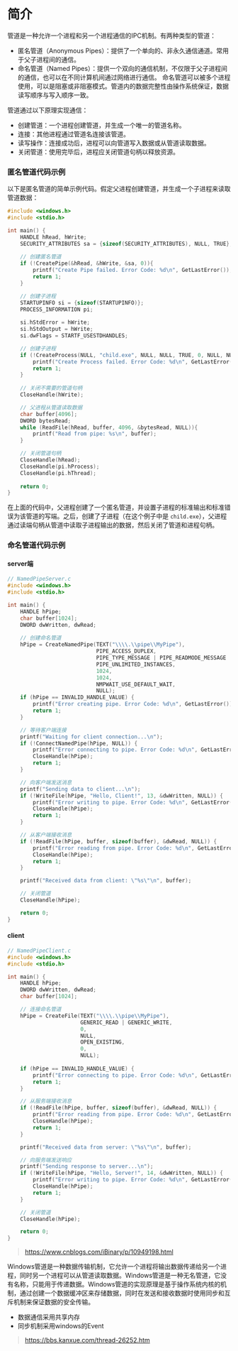 # 简介
管道是一种允许一个进程和另一个进程通信的IPC机制。有两种类型的管道：
- 匿名管道（Anonymous Pipes）：提供了一个单向的、非永久通信通道。常用于父子进程间的通信。
- 命名管道（Named Pipes）：提供一个双向的通信机制，不仅限于父子进程间的通信，也可以在不同计算机间通过网络进行通信。
命名管道可以被多个进程使用，可以是阻塞或非阻塞模式。管道内的数据完整性由操作系统保证，数据读写顺序与写入顺序一致。

管道通过以下原理实现通信：
- 创建管道：一个进程创建管道，并生成一个唯一的管道名称。
- 连接：其他进程通过管道名连接该管道。
- 读写操作：连接成功后，进程可以向管道写入数据或从管道读取数据。
- 关闭管道：使用完毕后，进程应关闭管道句柄以释放资源。

### 匿名管道代码示例
以下是匿名管道的简单示例代码。假定父进程创建管道，并生成一个子进程来读取管道数据：
```cpp
#include <windows.h>
#include <stdio.h>

int main() {
    HANDLE hRead, hWrite;
    SECURITY_ATTRIBUTES sa = {sizeof(SECURITY_ATTRIBUTES), NULL, TRUE};
    
    // 创建匿名管道
    if (!CreatePipe(&hRead, &hWrite, &sa, 0)){
        printf("Create Pipe failed. Error Code: %d\n", GetLastError());
        return 1;
    }

    // 创建子进程
    STARTUPINFO si = {sizeof(STARTUPINFO)};
    PROCESS_INFORMATION pi;
    
    si.hStdError = hWrite;
    si.hStdOutput = hWrite;
    si.dwFlags = STARTF_USESTDHANDLES;

    // 创建子进程  
    if (!CreateProcess(NULL, "child.exe", NULL, NULL, TRUE, 0, NULL, NULL, &si, &pi)){
        printf("Create Process failed. Error Code: %d\n", GetLastError());
        return 1;
    }
    
    // 关闭不需要的管道句柄
    CloseHandle(hWrite);

    // 父进程从管道读取数据
    char buffer[4096];
    DWORD bytesRead;
    while (ReadFile(hRead, buffer, 4096, &bytesRead, NULL)){
        printf("Read from pipe: %s\n", buffer);
    }

    // 关闭管道句柄
    CloseHandle(hRead);
    CloseHandle(pi.hProcess);
    CloseHandle(pi.hThread);
    
    return 0;
}
```
在上面的代码中，父进程创建了一个匿名管道，并设置子进程的标准输出和标准错误为该管道的写端。之后，创建了子进程（在这个例子中是 `child.exe`），父进程通过读端句柄从管道中读取子进程输出的数据，然后关闭了管道和进程句柄。

### 命名管道代码示例
#### server端
```cpp
// NamedPipeServer.c
#include <windows.h>
#include <stdio.h>

int main() {
    HANDLE hPipe;
    char buffer[1024];
    DWORD dwWritten, dwRead;
 
    // 创建命名管道
    hPipe = CreateNamedPipe(TEXT("\\\\.\\pipe\\MyPipe"),
                            PIPE_ACCESS_DUPLEX,
                            PIPE_TYPE_MESSAGE | PIPE_READMODE_MESSAGE | PIPE_WAIT,
                            PIPE_UNLIMITED_INSTANCES,
                            1024,
                            1024,
                            NMPWAIT_USE_DEFAULT_WAIT,
                            NULL);
    if (hPipe == INVALID_HANDLE_VALUE) {
        printf("Error creating pipe. Error Code: %d\n", GetLastError());
        return 1;
    }

    // 等待客户端连接
    printf("Waiting for client connection...\n");
    if (!ConnectNamedPipe(hPipe, NULL)) {
        printf("Error connecting to pipe. Error Code: %d\n", GetLastError());
        CloseHandle(hPipe);
        return 1;
    }

    // 向客户端发送消息
    printf("Sending data to client...\n");
    if (!WriteFile(hPipe, "Hello, Client!", 13, &dwWritten, NULL)) {
        printf("Error writing to pipe. Error Code: %d\n", GetLastError());
        CloseHandle(hPipe);
        return 1;
    }

    // 从客户端接收消息
    if (!ReadFile(hPipe, buffer, sizeof(buffer), &dwRead, NULL)) {
        printf("Error reading from pipe. Error Code: %d\n", GetLastError());
        CloseHandle(hPipe);
        return 1;
    }

    printf("Received data from client: \"%s\"\n", buffer);

    // 关闭管道
    CloseHandle(hPipe);

    return 0;
}
```
#### client
```cpp
// NamedPipeClient.c
#include <windows.h>
#include <stdio.h>

int main() {
    HANDLE hPipe;
    DWORD dwWritten, dwRead;
    char buffer[1024];

    // 连接命名管道
    hPipe = CreateFile(TEXT("\\\\.\\pipe\\MyPipe"),
                       GENERIC_READ | GENERIC_WRITE,
                       0,
                       NULL,
                       OPEN_EXISTING,
                       0,
                       NULL);
    
    if (hPipe == INVALID_HANDLE_VALUE) {
        printf("Error connecting to pipe. Error Code: %d\n", GetLastError());
        return 1;
    }

    // 从服务端接收消息
    if (!ReadFile(hPipe, buffer, sizeof(buffer), &dwRead, NULL)) {
        printf("Error reading from pipe. Error Code: %d\n", GetLastError());
        CloseHandle(hPipe);
        return 1;
    }

    printf("Received data from server: \"%s\"\n", buffer);

    // 向服务端发送响应
    printf("Sending response to server...\n");
    if (!WriteFile(hPipe, "Hello, Server!", 14, &dwWritten, NULL)) {
        printf("Error writing to pipe. Error Code: %d\n", GetLastError());
        CloseHandle(hPipe);
        return 1;
    }

    // 关闭管道
    CloseHandle(hPipe);

    return 0;
}
```

> https://www.cnblogs.com/iBinary/p/10949198.html

Windows管道是一种数据传输机制，它允许一个进程将输出数据传递给另一个进程，同时另一个进程可以从管道读取数据。Windows管道是一种无名管道，它没有名称，只能用于传递数据。Windows管道的实现原理是基于操作系统内核的机制，通过创建一个数据缓冲区来存储数据，同时在发送和接收数据时使用同步和互斥机制来保证数据的安全传输。
- 数据通信采用共享内存
- 同步机制采用windows的Event
> https://bbs.kanxue.com/thread-26252.htm
